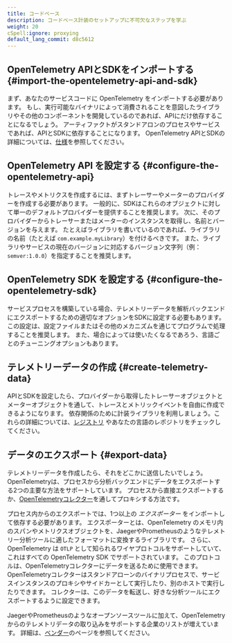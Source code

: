 ```yaml
---
title: コードベース
description: コードベース計装のセットアップに不可欠なステップを学ぶ
weight: 20
cSpell:ignore: proxying
default_lang_commit: d8c5612
---
```


## OpenTelemetry APIとSDKをインポートする {#import-the-opentelemetry-api-and-sdk}

まず、あなたのサービスコードに OpenTelemetry をインポートする必要があります。
もし、実行可能なバイナリによって消費されることを意図したライブラリやその他のコンポーネントを開発しているのであれば、APIにだけ依存することになるでしょう。
アーティファクトがスタンドアロンのプロセスやサービスであれば、APIとSDKに依存することになります。
OpenTelemetry APIとSDKの詳細については、[仕様](/docs/specs/otel/)を参照してください。

## OpenTelemetry API を設定する {#configure-the-opentelemetry-api}

トレースやメトリクスを作成するには、まずトレーサーやメーターのプロバイダーを作成する必要があります。
一般的に、SDKはこれらのオブジェクトに対して単一のデフォルトプロバイダーを提供することを推奨します。
次に、そのプロバイダーからトレーサーまたはメーターのインスタンスを取得し、名前とバージョンを与えます。
たとえばライブラリを書いているのであれば、ライブラリの名前（たとえば `com.example.myLibrary`）を付けるべきです。
また、ライブラリやサービスの現在のバージョンに対応するバージョン文字列（例：`semver:1.0.0`）を指定することを推奨します。

## OpenTelemetry SDK を設定する {#configure-the-opentelemetry-sdk}

サービスプロセスを構築している場合、テレメトリーデータを解析バックエンドにエクスポートするための適切なオプションをSDKに設定する必要もあります。
この設定は、設定ファイルまたはその他のメカニズムを通じてプログラムで処理することを推奨します。
また、場合によっては使いたくなるであろう、言語ごとのチューニングオプションもあります。

## テレメトリーデータの作成 {#create-telemetry-data}

APIとSDKを設定したら、プロバイダーから取得したトレーサーオブジェクトとメーターオブジェクトを通して、トレースとメトリックイベントを自由に作成できるようになります。
依存関係のために計装ライブラリを利用しましょう。これらの詳細については、[レジストリ](/ecosystem/registry/) やあなたの言語のレポジトリをチェックしてください。

## データのエクスポート {#export-data}

テレメトリーデータを作成したら、それをどこかに送信したいでしょう。
OpenTelemetryは、プロセスから分析バックエンドにデータをエクスポートする2つの主要な方法をサポートしています。
プロセスから直接エクスポートするか、[OpenTelemetryコレクター](/docs/collector)を通してプロキシする方法です。

プロセス内からのエクスポートでは、1つ以上の _エクスポーター_ をインポートして依存する必要があります。
エクスポーターとは、OpenTelemetry のメモリ内のスパンやメトリクスオブジェクトを、JaegerやPrometheusのようなテレメトリー分析ツールに適したフォーマットに変換するライブラリです。
さらに、OpenTelemetry は `OTLP` として知られるワイヤプロトコルをサポートしていて、これはすべての OpenTelemetry SDK でサポートされています。
このプロトコルは、OpenTelemetryコレクターにデータを送るために使用できます。
OpenTelemetryコレクターはスタンドアローンのバイナリプロセスで、サービスインスタンスのプロキシやサイドカーとして実行したり、別のホストで実行したりできます。
コレクターは、このデータを転送し、好きな分析ツールにエクスポートするように設定できます。

JaegerやPrometheusのようなオープンソースツールに加えて、OpenTelemetryからのテレメトリデータの取り込みをサポートする企業のリストが増えています。
詳細は、[ベンダー](/ecosystem/vendors/)のページを参照してください。
